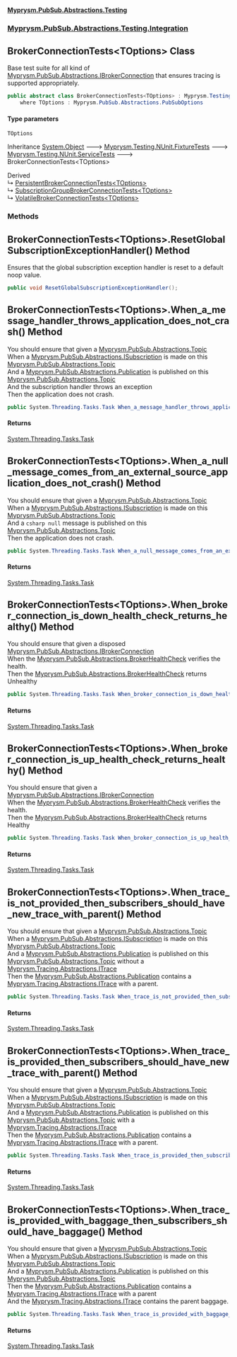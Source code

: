 #### [Myprysm.PubSub.Abstractions.Testing](index.md 'index')
### [Myprysm.PubSub.Abstractions.Testing.Integration](index.md#Myprysm_PubSub_Abstractions_Testing_Integration 'Myprysm.PubSub.Abstractions.Testing.Integration')
## BrokerConnectionTests&lt;TOptions&gt; Class
Base test suite for all kind of [Myprysm.PubSub.Abstractions.IBrokerConnection](https://docs.microsoft.com/en-us/dotnet/api/Myprysm.PubSub.Abstractions.IBrokerConnection 'Myprysm.PubSub.Abstractions.IBrokerConnection') that ensures tracing is supported appropriately.  
```csharp
public abstract class BrokerConnectionTests<TOptions> : Myprysm.Testing.NUnit.ServiceTests
    where TOptions : Myprysm.PubSub.Abstractions.PubSubOptions
```
#### Type parameters
<a name='Myprysm_PubSub_Abstractions_Testing_Integration_BrokerConnectionTests_TOptions__TOptions'></a>
`TOptions`  
  

Inheritance [System.Object](https://docs.microsoft.com/en-us/dotnet/api/System.Object 'System.Object') &#129106; [Myprysm.Testing.NUnit.FixtureTests](https://docs.microsoft.com/en-us/dotnet/api/Myprysm.Testing.NUnit.FixtureTests 'Myprysm.Testing.NUnit.FixtureTests') &#129106; [Myprysm.Testing.NUnit.ServiceTests](https://docs.microsoft.com/en-us/dotnet/api/Myprysm.Testing.NUnit.ServiceTests 'Myprysm.Testing.NUnit.ServiceTests') &#129106; BrokerConnectionTests&lt;TOptions&gt;  

Derived  
&#8627; [PersistentBrokerConnectionTests&lt;TOptions&gt;](Myprysm_PubSub_Abstractions_Testing_Integration_PersistentBrokerConnectionTests_TOptions_.md 'Myprysm.PubSub.Abstractions.Testing.Integration.PersistentBrokerConnectionTests&lt;TOptions&gt;')  
&#8627; [SubscriptionGroupBrokerConnectionTests&lt;TOptions&gt;](Myprysm_PubSub_Abstractions_Testing_Integration_SubscriptionGroupBrokerConnectionTests_TOptions_.md 'Myprysm.PubSub.Abstractions.Testing.Integration.SubscriptionGroupBrokerConnectionTests&lt;TOptions&gt;')  
&#8627; [VolatileBrokerConnectionTests&lt;TOptions&gt;](Myprysm_PubSub_Abstractions_Testing_Integration_VolatileBrokerConnectionTests_TOptions_.md 'Myprysm.PubSub.Abstractions.Testing.Integration.VolatileBrokerConnectionTests&lt;TOptions&gt;')  
### Methods
<a name='Myprysm_PubSub_Abstractions_Testing_Integration_BrokerConnectionTests_TOptions__ResetGlobalSubscriptionExceptionHandler()'></a>
## BrokerConnectionTests&lt;TOptions&gt;.ResetGlobalSubscriptionExceptionHandler() Method
Ensures that the global subscription exception handler is reset to a default noop value.  
```csharp
public void ResetGlobalSubscriptionExceptionHandler();
```
  
<a name='Myprysm_PubSub_Abstractions_Testing_Integration_BrokerConnectionTests_TOptions__When_a_message_handler_throws_application_does_not_crash()'></a>
## BrokerConnectionTests&lt;TOptions&gt;.When_a_message_handler_throws_application_does_not_crash() Method
You should ensure that given a [Myprysm.PubSub.Abstractions.Topic](https://docs.microsoft.com/en-us/dotnet/api/Myprysm.PubSub.Abstractions.Topic 'Myprysm.PubSub.Abstractions.Topic')  
When a [Myprysm.PubSub.Abstractions.ISubscription](https://docs.microsoft.com/en-us/dotnet/api/Myprysm.PubSub.Abstractions.ISubscription 'Myprysm.PubSub.Abstractions.ISubscription') is made on this [Myprysm.PubSub.Abstractions.Topic](https://docs.microsoft.com/en-us/dotnet/api/Myprysm.PubSub.Abstractions.Topic 'Myprysm.PubSub.Abstractions.Topic')  
And a [Myprysm.PubSub.Abstractions.Publication](https://docs.microsoft.com/en-us/dotnet/api/Myprysm.PubSub.Abstractions.Publication 'Myprysm.PubSub.Abstractions.Publication') is published on this [Myprysm.PubSub.Abstractions.Topic](https://docs.microsoft.com/en-us/dotnet/api/Myprysm.PubSub.Abstractions.Topic 'Myprysm.PubSub.Abstractions.Topic')  
And the subscription handler throws an exception  
Then the application does not crash.  
```csharp
public System.Threading.Tasks.Task When_a_message_handler_throws_application_does_not_crash();
```
#### Returns
[System.Threading.Tasks.Task](https://docs.microsoft.com/en-us/dotnet/api/System.Threading.Tasks.Task 'System.Threading.Tasks.Task')  
  
<a name='Myprysm_PubSub_Abstractions_Testing_Integration_BrokerConnectionTests_TOptions__When_a_null_message_comes_from_an_external_source_application_does_not_crash()'></a>
## BrokerConnectionTests&lt;TOptions&gt;.When_a_null_message_comes_from_an_external_source_application_does_not_crash() Method
You should ensure that given a [Myprysm.PubSub.Abstractions.Topic](https://docs.microsoft.com/en-us/dotnet/api/Myprysm.PubSub.Abstractions.Topic 'Myprysm.PubSub.Abstractions.Topic')  
When a [Myprysm.PubSub.Abstractions.ISubscription](https://docs.microsoft.com/en-us/dotnet/api/Myprysm.PubSub.Abstractions.ISubscription 'Myprysm.PubSub.Abstractions.ISubscription') is made on this [Myprysm.PubSub.Abstractions.Topic](https://docs.microsoft.com/en-us/dotnet/api/Myprysm.PubSub.Abstractions.Topic 'Myprysm.PubSub.Abstractions.Topic')  
And a ```csharp
null```
 message is published on this [Myprysm.PubSub.Abstractions.Topic](https://docs.microsoft.com/en-us/dotnet/api/Myprysm.PubSub.Abstractions.Topic 'Myprysm.PubSub.Abstractions.Topic')  
Then the application does not crash.  
```csharp
public System.Threading.Tasks.Task When_a_null_message_comes_from_an_external_source_application_does_not_crash();
```
#### Returns
[System.Threading.Tasks.Task](https://docs.microsoft.com/en-us/dotnet/api/System.Threading.Tasks.Task 'System.Threading.Tasks.Task')  
  
<a name='Myprysm_PubSub_Abstractions_Testing_Integration_BrokerConnectionTests_TOptions__When_broker_connection_is_down_health_check_returns_healthy()'></a>
## BrokerConnectionTests&lt;TOptions&gt;.When_broker_connection_is_down_health_check_returns_healthy() Method
You should ensure that given a disposed [Myprysm.PubSub.Abstractions.IBrokerConnection](https://docs.microsoft.com/en-us/dotnet/api/Myprysm.PubSub.Abstractions.IBrokerConnection 'Myprysm.PubSub.Abstractions.IBrokerConnection')  
When the [Myprysm.PubSub.Abstractions.BrokerHealthCheck](https://docs.microsoft.com/en-us/dotnet/api/Myprysm.PubSub.Abstractions.BrokerHealthCheck 'Myprysm.PubSub.Abstractions.BrokerHealthCheck') verifies the health.  
Then the [Myprysm.PubSub.Abstractions.BrokerHealthCheck](https://docs.microsoft.com/en-us/dotnet/api/Myprysm.PubSub.Abstractions.BrokerHealthCheck 'Myprysm.PubSub.Abstractions.BrokerHealthCheck') returns Unhealthy  
```csharp
public System.Threading.Tasks.Task When_broker_connection_is_down_health_check_returns_healthy();
```
#### Returns
[System.Threading.Tasks.Task](https://docs.microsoft.com/en-us/dotnet/api/System.Threading.Tasks.Task 'System.Threading.Tasks.Task')  
  
<a name='Myprysm_PubSub_Abstractions_Testing_Integration_BrokerConnectionTests_TOptions__When_broker_connection_is_up_health_check_returns_healthy()'></a>
## BrokerConnectionTests&lt;TOptions&gt;.When_broker_connection_is_up_health_check_returns_healthy() Method
You should ensure that given a [Myprysm.PubSub.Abstractions.IBrokerConnection](https://docs.microsoft.com/en-us/dotnet/api/Myprysm.PubSub.Abstractions.IBrokerConnection 'Myprysm.PubSub.Abstractions.IBrokerConnection')  
When the [Myprysm.PubSub.Abstractions.BrokerHealthCheck](https://docs.microsoft.com/en-us/dotnet/api/Myprysm.PubSub.Abstractions.BrokerHealthCheck 'Myprysm.PubSub.Abstractions.BrokerHealthCheck') verifies the health.  
Then the [Myprysm.PubSub.Abstractions.BrokerHealthCheck](https://docs.microsoft.com/en-us/dotnet/api/Myprysm.PubSub.Abstractions.BrokerHealthCheck 'Myprysm.PubSub.Abstractions.BrokerHealthCheck') returns Healthy  
```csharp
public System.Threading.Tasks.Task When_broker_connection_is_up_health_check_returns_healthy();
```
#### Returns
[System.Threading.Tasks.Task](https://docs.microsoft.com/en-us/dotnet/api/System.Threading.Tasks.Task 'System.Threading.Tasks.Task')  
  
<a name='Myprysm_PubSub_Abstractions_Testing_Integration_BrokerConnectionTests_TOptions__When_trace_is_not_provided_then_subscribers_should_have_new_trace_with_parent()'></a>
## BrokerConnectionTests&lt;TOptions&gt;.When_trace_is_not_provided_then_subscribers_should_have_new_trace_with_parent() Method
You should ensure that given a [Myprysm.PubSub.Abstractions.Topic](https://docs.microsoft.com/en-us/dotnet/api/Myprysm.PubSub.Abstractions.Topic 'Myprysm.PubSub.Abstractions.Topic')  
When a [Myprysm.PubSub.Abstractions.ISubscription](https://docs.microsoft.com/en-us/dotnet/api/Myprysm.PubSub.Abstractions.ISubscription 'Myprysm.PubSub.Abstractions.ISubscription') is made on this [Myprysm.PubSub.Abstractions.Topic](https://docs.microsoft.com/en-us/dotnet/api/Myprysm.PubSub.Abstractions.Topic 'Myprysm.PubSub.Abstractions.Topic')  
And a [Myprysm.PubSub.Abstractions.Publication](https://docs.microsoft.com/en-us/dotnet/api/Myprysm.PubSub.Abstractions.Publication 'Myprysm.PubSub.Abstractions.Publication') is published on this [Myprysm.PubSub.Abstractions.Topic](https://docs.microsoft.com/en-us/dotnet/api/Myprysm.PubSub.Abstractions.Topic 'Myprysm.PubSub.Abstractions.Topic') without a [Myprysm.Tracing.Abstractions.ITrace](https://docs.microsoft.com/en-us/dotnet/api/Myprysm.Tracing.Abstractions.ITrace 'Myprysm.Tracing.Abstractions.ITrace')  
Then the [Myprysm.PubSub.Abstractions.Publication](https://docs.microsoft.com/en-us/dotnet/api/Myprysm.PubSub.Abstractions.Publication 'Myprysm.PubSub.Abstractions.Publication') contains a [Myprysm.Tracing.Abstractions.ITrace](https://docs.microsoft.com/en-us/dotnet/api/Myprysm.Tracing.Abstractions.ITrace 'Myprysm.Tracing.Abstractions.ITrace') with a parent.  
```csharp
public System.Threading.Tasks.Task When_trace_is_not_provided_then_subscribers_should_have_new_trace_with_parent();
```
#### Returns
[System.Threading.Tasks.Task](https://docs.microsoft.com/en-us/dotnet/api/System.Threading.Tasks.Task 'System.Threading.Tasks.Task')  
  
<a name='Myprysm_PubSub_Abstractions_Testing_Integration_BrokerConnectionTests_TOptions__When_trace_is_provided_then_subscribers_should_have_new_trace_with_parent()'></a>
## BrokerConnectionTests&lt;TOptions&gt;.When_trace_is_provided_then_subscribers_should_have_new_trace_with_parent() Method
You should ensure that given a [Myprysm.PubSub.Abstractions.Topic](https://docs.microsoft.com/en-us/dotnet/api/Myprysm.PubSub.Abstractions.Topic 'Myprysm.PubSub.Abstractions.Topic')  
When a [Myprysm.PubSub.Abstractions.ISubscription](https://docs.microsoft.com/en-us/dotnet/api/Myprysm.PubSub.Abstractions.ISubscription 'Myprysm.PubSub.Abstractions.ISubscription') is made on this [Myprysm.PubSub.Abstractions.Topic](https://docs.microsoft.com/en-us/dotnet/api/Myprysm.PubSub.Abstractions.Topic 'Myprysm.PubSub.Abstractions.Topic')  
And a [Myprysm.PubSub.Abstractions.Publication](https://docs.microsoft.com/en-us/dotnet/api/Myprysm.PubSub.Abstractions.Publication 'Myprysm.PubSub.Abstractions.Publication') is published on this [Myprysm.PubSub.Abstractions.Topic](https://docs.microsoft.com/en-us/dotnet/api/Myprysm.PubSub.Abstractions.Topic 'Myprysm.PubSub.Abstractions.Topic') with a [Myprysm.Tracing.Abstractions.ITrace](https://docs.microsoft.com/en-us/dotnet/api/Myprysm.Tracing.Abstractions.ITrace 'Myprysm.Tracing.Abstractions.ITrace')  
Then the [Myprysm.PubSub.Abstractions.Publication](https://docs.microsoft.com/en-us/dotnet/api/Myprysm.PubSub.Abstractions.Publication 'Myprysm.PubSub.Abstractions.Publication') contains a [Myprysm.Tracing.Abstractions.ITrace](https://docs.microsoft.com/en-us/dotnet/api/Myprysm.Tracing.Abstractions.ITrace 'Myprysm.Tracing.Abstractions.ITrace') with a parent.  
```csharp
public System.Threading.Tasks.Task When_trace_is_provided_then_subscribers_should_have_new_trace_with_parent();
```
#### Returns
[System.Threading.Tasks.Task](https://docs.microsoft.com/en-us/dotnet/api/System.Threading.Tasks.Task 'System.Threading.Tasks.Task')  
  
<a name='Myprysm_PubSub_Abstractions_Testing_Integration_BrokerConnectionTests_TOptions__When_trace_is_provided_with_baggage_then_subscribers_should_have_baggage()'></a>
## BrokerConnectionTests&lt;TOptions&gt;.When_trace_is_provided_with_baggage_then_subscribers_should_have_baggage() Method
You should ensure that given a [Myprysm.PubSub.Abstractions.Topic](https://docs.microsoft.com/en-us/dotnet/api/Myprysm.PubSub.Abstractions.Topic 'Myprysm.PubSub.Abstractions.Topic')  
When a [Myprysm.PubSub.Abstractions.ISubscription](https://docs.microsoft.com/en-us/dotnet/api/Myprysm.PubSub.Abstractions.ISubscription 'Myprysm.PubSub.Abstractions.ISubscription') is made on this [Myprysm.PubSub.Abstractions.Topic](https://docs.microsoft.com/en-us/dotnet/api/Myprysm.PubSub.Abstractions.Topic 'Myprysm.PubSub.Abstractions.Topic')  
And a [Myprysm.PubSub.Abstractions.Publication](https://docs.microsoft.com/en-us/dotnet/api/Myprysm.PubSub.Abstractions.Publication 'Myprysm.PubSub.Abstractions.Publication') is published on this [Myprysm.PubSub.Abstractions.Topic](https://docs.microsoft.com/en-us/dotnet/api/Myprysm.PubSub.Abstractions.Topic 'Myprysm.PubSub.Abstractions.Topic')  
Then the [Myprysm.PubSub.Abstractions.Publication](https://docs.microsoft.com/en-us/dotnet/api/Myprysm.PubSub.Abstractions.Publication 'Myprysm.PubSub.Abstractions.Publication') contains a [Myprysm.Tracing.Abstractions.ITrace](https://docs.microsoft.com/en-us/dotnet/api/Myprysm.Tracing.Abstractions.ITrace 'Myprysm.Tracing.Abstractions.ITrace') with a parent  
And the [Myprysm.Tracing.Abstractions.ITrace](https://docs.microsoft.com/en-us/dotnet/api/Myprysm.Tracing.Abstractions.ITrace 'Myprysm.Tracing.Abstractions.ITrace') contains the parent baggage.  
```csharp
public System.Threading.Tasks.Task When_trace_is_provided_with_baggage_then_subscribers_should_have_baggage();
```
#### Returns
[System.Threading.Tasks.Task](https://docs.microsoft.com/en-us/dotnet/api/System.Threading.Tasks.Task 'System.Threading.Tasks.Task')  
  
